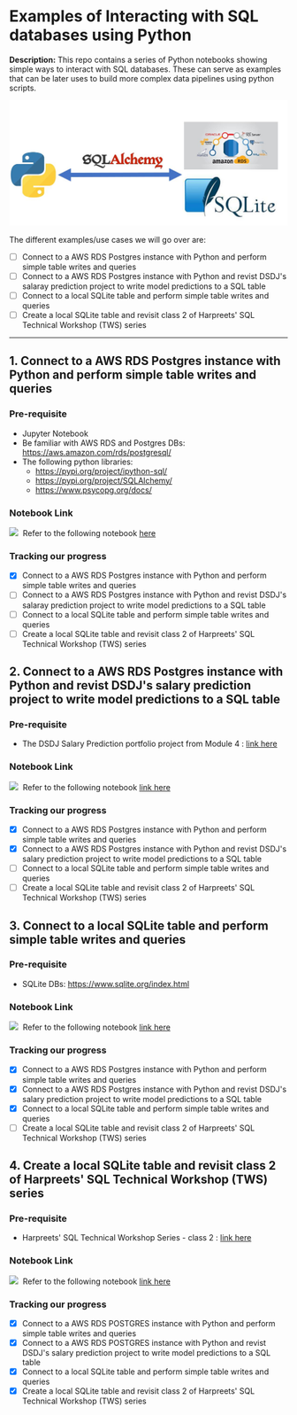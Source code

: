 # Examples of Interacting with SQL databases using Python

**Description:** This repo contains a series of Python notebooks showing simple ways to interact with SQL databases. These can serve as examples that can be later uses to build more complex data pipelines using python scripts.  

<kbd> <img src="img/sql-connection-overview.JPG?raw=true"/> </kbd>

The different examples/use cases we will go over are:
  - [ ] Connect to a AWS RDS Postgres instance with Python and perform simple table writes and queries
  - [ ] Connect to a AWS RDS Postgres instance with Python and revist DSDJ's salaray prediction project to write model predictions to a SQL table 
  - [ ] Connect to a local SQLite table and perform simple table writes and queries
  - [ ] Create a local SQLite table and revisit class 2 of Harpreets' SQL Technical Workshop (TWS) series 

---

## 1. Connect to a AWS RDS Postgres instance with Python and perform simple table writes and queries

  ### Pre-requisite
  * Jupyter Notebook
  * Be familiar with AWS RDS and Postgres DBs: https://aws.amazon.com/rds/postgresql/
  * The following python libraries:
    * https://pypi.org/project/ipython-sql/
    * https://pypi.org/project/SQLAlchemy/
    * https://www.psycopg.org/docs/

  ### Notebook Link

<kbd> <img src="https://christophercochet.github.io/Market-Basket-Analysis/images/jupyter.png"/> </kbd>
Refer to the following notebook [here](https://github.com/ChristopherCochet/sql-python-interaction/blob/main/Postgres%20RDS%20Connection.ipynb)

### Tracking our progress
  - [X] Connect to a AWS RDS Postgres instance with Python and perform simple table writes and queries
  - [ ] Connect to a AWS RDS Postgres instance with Python and revist DSDJ's salaray prediction project to write model predictions to a SQL table 
  - [ ] Connect to a local SQLite table and perform simple table writes and queries
  - [ ] Create a local SQLite table and revisit class 2 of Harpreets' SQL Technical Workshop (TWS) series 

## 2. Connect to a AWS RDS Postgres instance with Python and revist DSDJ's salary prediction project to write model predictions to a SQL table 

  ### Pre-requisite
  * The DSDJ Salary Prediction portfolio project from Module 4 : [link here](https://www.datasciencedreamjob.com/products/data-science-dream-job-full-course/categories/969481/posts/3215992) 

  ### Notebook Link

<kbd> <img src="https://christophercochet.github.io/Market-Basket-Analysis/images/jupyter.png"/> </kbd>
Refer to the following notebook [link here](https://github.com/ChristopherCochet/sql-python-interaction/blob/main/Postgres%20RDS%20Connection-Salary%20Prediction.ipynb)

### Tracking our progress
  - [X] Connect to a AWS RDS Postgres instance with Python and perform simple table writes and queries
  - [X] Connect to a AWS RDS Postgres instance with Python and revist DSDJ's salary prediction project to write model predictions to a SQL table 
  - [ ] Connect to a local SQLite table and perform simple table writes and queries
  - [ ] Create a local SQLite table and revisit class 2 of Harpreets' SQL Technical Workshop (TWS) series 

## 3. Connect to a local SQLite table and perform simple table writes and queries

  ### Pre-requisite
  * SQLite DBs: https://www.sqlite.org/index.html

  ### Notebook Link

<kbd> <img src="https://christophercochet.github.io/Market-Basket-Analysis/images/jupyter.png"/> </kbd>
Refer to the following notebook [link here](https://github.com/ChristopherCochet/sql-python-interaction/blob/main/Local%20SQLite%20Connection.ipynb)

### Tracking our progress
  - [X] Connect to a AWS RDS Postgres instance with Python and perform simple table writes and queries
  - [X] Connect to a AWS RDS Postgres instance with Python and revist DSDJ's salary prediction project to write model predictions to a SQL table 
  - [X] Connect to a local SQLite table and perform simple table writes and queries
  - [ ] Create a local SQLite table and revisit class 2 of Harpreets' SQL Technical Workshop (TWS) series 

## 4. Create a local SQLite table and revisit class 2 of Harpreets' SQL Technical Workshop (TWS) series

  ### Pre-requisite
  * Harpreets' SQL Technical Workshop Series - class 2 : [link here](https://www.datasciencedreamjob.com/products/data-science-dream-job-full-course/categories/4832772/posts/16453783) 

  ### Notebook Link

<kbd> <img src="https://christophercochet.github.io/Market-Basket-Analysis/images/jupyter.png"/> </kbd>
Refer to the following notebook [link here](https://github.com/ChristopherCochet/sql-python-interaction/blob/main/Harpreet%20SQL%20TWS%20-%20class2%20revisited.ipynb)

### Tracking our progress
  - [X] Connect to a AWS RDS POSTGRES instance with Python and perform simple table writes and queries
  - [X] Connect to a AWS RDS POSTGRES instance with Python and revist DSDJ's salary prediction project to write model predictions to a SQL table 
  - [X] Connect to a local SQLite table and perform simple table writes and queries
  - [X] Create a local SQLite table and revisit class 2 of Harpreets' SQL Technical Workshop (TWS) series 